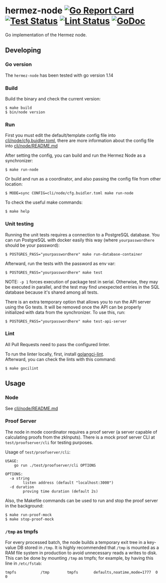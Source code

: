 # hermez-node [![Go Report Card](https://goreportcard.com/badge/github.com/hermeznetwork/hermez-node)](https://goreportcard.com/report/github.com/hermeznetwork/hermez-node) [![Test Status](https://github.com/hermeznetwork/hermez-node/workflows/Test/badge.svg)](https://github.com/hermeznetwork/hermez-node/actions?query=workflow%3ATest) [![Lint Status](https://github.com/hermeznetwork/hermez-node/workflows/Lint/badge.svg)](https://github.com/hermeznetwork/hermez-node/actions?query=workflow%3ALint) [![GoDoc](https://godoc.org/github.com/hermeznetwork/hermez-node?status.svg)](https://godoc.org/github.com/hermeznetwork/hermez-node)

Go implementation of the Hermez node.

## Developing

### Go version

The `hermez-node` has been tested with go version 1.14

### Build

Build the binary and check the current version:

```shell
$ make build
$ bin/node version
```

### Run

First you must edit the default/template config file into [cli/node/cfg.buidler.toml](cli/node/cfg.buidler.toml), 
there are more information about the config file into [cli/node/README.md](cli/node/README.md)

After setting the config, you can build and run the Hermez Node as a synchronizer:

```shell
$ make run-node
```

Or build and run as a coordinator, and also passing the config file from other location:

```shell
$ MODE=sync CONFIG=cli/node/cfg.buidler.toml make run-node
```

To check the useful make commands:

```shell
$ make help
```

### Unit testing

Running the unit tests requires a connection to a PostgreSQL database.  You can
run PostgreSQL with docker easily this way (where `yourpasswordhere` should
be your password):

```shell
$ POSTGRES_PASS="yourpasswordhere" make run-database-container
```

Afterward, run the tests with the password as env var:

```shell
$ POSTGRES_PASS="yourpasswordhere" make test
```

NOTE: `-p 1` forces execution of package test in serial. Otherwise, they may be
executed in parallel, and the test may find unexpected entries in the SQL database
because it's shared among all tests.

There is an extra temporary option that allows you to run the API server using the 
Go tests. It will be removed once the API can be properly initialized with data 
from the synchronizer. To use this, run:

```shell
$ POSTGRES_PASS="yourpasswordhere" make test-api-server
```

### Lint

All Pull Requests need to pass the configured linter.

To run the linter locally, first, install [golangci-lint](https://golangci-lint.run).  
Afterward, you can check the lints with this command:

```shell
$ make gocilint
```

## Usage

### Node

See [cli/node/README.md](cli/node/README.md)

### Proof Server

The node in mode coordinator requires a proof server (a server capable of 
calculating proofs from the zkInputs). There is a mock proof server CLI 
at `test/proofserver/cli` for testing purposes.

Usage of `test/proofserver/cli`:

```shell
USAGE:
    go run ./test/proofserver/cli OPTIONS

OPTIONS:
  -a string
        listen address (default "localhost:3000")
  -d duration
        proving time duration (default 2s)
```

Also, the Makefile commands can be used to run and stop the proof server 
in the background:

```shell
$ make run-proof-mock
$ make stop-proof-mock
```

### `/tmp` as tmpfs

For every processed batch, the node builds a temporary exit tree in a key-value
DB stored in `/tmp`.  It is highly recommended that `/tmp` is mounted as a RAM
file system in production to avoid unnecessary reads a writes to disk.  This
can be done by mounting `/tmp` as tmpfs; for example, by having this line in
`/etc/fstab`:
```
tmpfs			/tmp		tmpfs		defaults,noatime,mode=1777	0 0
```
